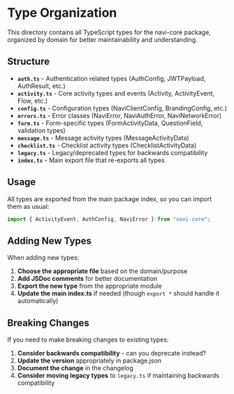# Type Organization

This directory contains all TypeScript types for the navi-core package, organized by domain for better maintainability and understanding.

## Structure

- **`auth.ts`** - Authentication related types (AuthConfig, JWTPayload, AuthResult, etc.)
- **`activity.ts`** - Core activity types and events (Activity, ActivityEvent, Flow, etc.)
- **`config.ts`** - Configuration types (NaviClientConfig, BrandingConfig, etc.)
- **`errors.ts`** - Error classes (NaviError, NaviAuthError, NaviNetworkError)
- **`form.ts`** - Form-specific types (FormActivityData, QuestionField, validation types)
- **`message.ts`** - Message activity types (MessageActivityData)
- **`checklist.ts`** - Checklist activity types (ChecklistActivityData)
- **`legacy.ts`** - Legacy/deprecated types for backwards compatibility
- **`index.ts`** - Main export file that re-exports all types

## Usage

All types are exported from the main package index, so you can import them as usual:

```typescript
import { ActivityEvent, AuthConfig, NaviError } from "navi-core";
```

## Adding New Types

When adding new types:

1. **Choose the appropriate file** based on the domain/purpose
2. **Add JSDoc comments** for better documentation
3. **Export the new type** from the appropriate module
4. **Update the main index.ts** if needed (though `export *` should handle it automatically)

## Breaking Changes

If you need to make breaking changes to existing types:

1. **Consider backwards compatibility** - can you deprecate instead?
2. **Update the version** appropriately in package.json
3. **Document the change** in the changelog
4. **Consider moving legacy types** to `legacy.ts` if maintaining backwards compatibility
